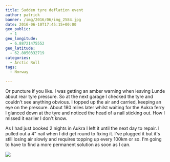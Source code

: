 ```yaml
---
title: Sudden tyre deflation event
author: patrick
banner: /img/2016/06/img_2584.jpg
date: 2016-06-10T17:45:15+00:00
geo_public:
  - 1
geo_longitude:
  - 6.88721475552
geo_latitude:
  - 62.8050332719
categories:
  - Arctic Roll
tags:
  - Norway

---
```

Or puncture if you like. I was getting an amber warning when leaving Lunde about rear tyre pressure. So at the next garage I checked the tyre and couldn't see anything obvious. I topped up the air and carried, keeping an eye on the pressure. About 180 miles later whilst waiting for the Aukra ferry I glanced down at the tyre and noticed the head of a nail sticking out. How I missed it earlier I don't know.

As I had just booked 2 nights in Aukra I left it until the next day to repair. I pulled out a 4" nail when I did get round to fixing it. I've plugged it but it's still losing air slowly and requires topping up every 100km or so. I'm going to have to find a more permanent solution as soon as I can.

![](/img/2016/06/img_2571-1.jpg)
